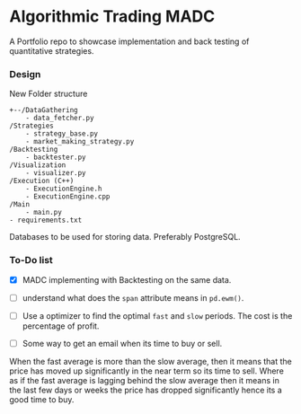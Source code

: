 # Algorithmic Trading MADC
A Portfolio repo to showcase implementation and back testing of quantitative strategies.

### Design
New Folder structure
```
+--/DataGathering
    - data_fetcher.py
/Strategies
    - strategy_base.py
    - market_making_strategy.py
/Backtesting
    - backtester.py
/Visualization
    - visualizer.py
/Execution (C++)
    - ExecutionEngine.h
    - ExecutionEngine.cpp
/Main
    - main.py
- requirements.txt
```
Databases to be used for storing data. Preferably PostgreSQL.

<!--### Resourses
 1. [Link](https://medium.com/codex/algorithmic-trading-with-macd-in-python-1c2769a6ad1b) to Blog article for implementing the MADC algorithm based on exponential averages.-->


### To-Do list
- [x] MADC implementing with Backtesting on the same data.
- [ ] understand what does the `span` attribute means in `pd.ewm()`.
- [ ] Use a optimizer to find the optimal `fast` and `slow` periods. The cost is the percentage of profit.
- [ ] Some way to get an email when its time to buy or sell.


When the fast average is more than the slow average, then it means that the price has moved up significantly in the near term so its time to sell. Where as if the fast average is lagging behind the slow average then it means in the last few days or weeks the price has dropped significantly hence its a good time to buy.


